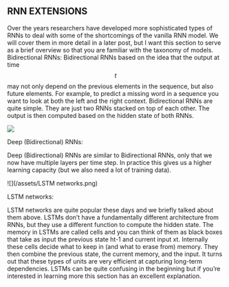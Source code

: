 ## RNN EXTENSIONS

Over the years researchers have developed more sophisticated types of RNNs to deal with some of the shortcomings of the vanilla RNN model. We will cover them in more detail in a later post, but I want this section to serve as a brief overview so that you are familiar with the taxonomy of models.
Bidirectional RNNs:
Bidirectional RNNs based on the idea that the output at time $$t$$ may not only depend on the previous elements in the sequence, but also future elements. For example, to predict a missing word in a sequence you want to look at both the left and the right context. Bidirectional RNNs are quite simple. They are just two RNNs stacked on top of each other. The output is then computed based on the hidden state of both RNNs.

<img src="/assets/Deep (Bidirectional) RNNs.png" />

Deep (Bidirectional) RNNs:

Deep (Bidirectional) RNNs are similar to Bidirectional RNNs, only that we now have multiple layers per time step. In practice this gives us a higher learning capacity (but we also need a lot of training data).

![](/assets/LSTM networks.png)

LSTM networks:

LSTM networks are quite popular these days and we briefly talked about them above. LSTMs don’t have a fundamentally different architecture from RNNs, but they use a different function to compute the hidden state. The memory in LSTMs are called cells and you can think of them as black boxes that take as input the previous state ht-1 and current input xt. Internally these cells  decide what to keep in (and what to erase from) memory. They then combine the previous state, the current memory, and the input. It turns out that these types of units are very efficient at capturing long-term dependencies. LSTMs can be quite confusing in the beginning but if you’re interested in learning more this section has an excellent explanation.

